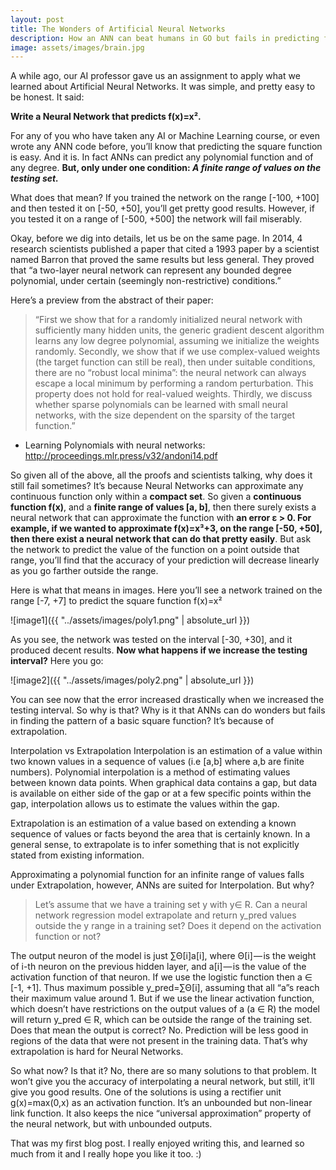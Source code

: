 ```yaml
---
layout: post
title: The Wonders of Artificial Neural Networks
description: How an ANN can beat humans in GO but fails in predicting f(x)=x²
image: assets/images/brain.jpg
---
```


A while ago, our AI professor gave us an assignment to apply what we learned about Artificial Neural Networks. It was simple, and pretty easy to be honest. It said:

**Write a Neural Network that predicts f(x)=x².**

For any of you who have taken any AI or Machine Learning course, or even wrote any ANN code before, you’ll know that predicting the square function is easy. And it is. In fact ANNs can predict any polynomial function and of any degree. **But, only under one condition: _A finite range of values on the testing set._**

What does that mean? If you trained the network on the range [-100, +100] and then tested it on [-50, +50], you’ll get pretty good results. However, if you tested it on a range of [-500, +500] the network will fail miserably.

Okay, before we dig into details, let us be on the same page. In 2014, 4 research scientists published a paper that cited a 1993 paper by a scientist named Barron that proved the same results but less general. They proved that “a two-layer neural network can represent any bounded degree polynomial, under certain (seemingly non-restrictive) conditions.”

Here’s a preview from the abstract of their paper:

> “First we show that for a randomly initialized neural network with sufficiently many hidden units, the generic gradient descent algorithm learns any low degree polynomial, assuming we initialize the weights randomly. Secondly, we show that if we use complex-valued weights (the target function can still be real), then under suitable conditions, there are no “robust local minima”: the neural network can always escape a local minimum by performing a random perturbation. This property does not hold for real-valued weights. Thirdly, we discuss whether sparse polynomials can be learned with small neural networks, with the size dependent on the sparsity of the target function.”
* Learning Polynomials with neural networks: http://proceedings.mlr.press/v32/andoni14.pdf

So given all of the above, all the proofs and scientists talking, why does it still fail sometimes?
It’s because Neural Networks can approximate any continuous function only within a **compact set**.
So given a **continuous function f(x)**, and a **finite range of values [a, b]**, then there surely exists a neural network that can approximate the function with **an error ε > 0. For example, if we wanted to approximate f(x)=x³+3, on the range [-50, +50], then there exist a neural network that can do that pretty easily**. But ask the network to predict the value of the function on a point outside that range, you’ll find that the accuracy of your prediction will decrease linearly as you go farther outside the range.

Here is what that means in images. Here you’ll see a network trained on the range [-7, +7] to predict the square function f(x)=x²

![image1]({{ "../assets/images/poly1.png" | absolute_url }})

As you see, the network was tested on the interval [-30, +30], and it produced decent results. **Now what happens if we increase the testing interval?** Here you go:

![image2]({{ "../assets/images/poly2.png" | absolute_url }})

You can see now that the error increased drastically when we increased the testing interval. So why is that? Why is it that ANNs can do wonders but fails in finding the pattern of a basic square function? It’s because of extrapolation.

Interpolation vs Extrapolation
Interpolation is an estimation of a value within two known values in a sequence of values (i.e [a,b] where a,b are finite numbers). Polynomial interpolation is a method of estimating values between known data points. When graphical data contains a gap, but data is available on either side of the gap or at a few specific points within the gap, interpolation allows us to estimate the values within the gap.

Extrapolation is an estimation of a value based on extending a known sequence of values or facts beyond the area that is certainly known. In a general sense, to extrapolate is to infer something that is not explicitly stated from existing information.

Approximating a polynomial function for an infinite range of values falls under Extrapolation, however, ANNs are suited for Interpolation. But why?

> Let’s assume that we have a training set y with y∈ R. Can a neural network regression model extrapolate and return y_pred values outside the y range in a training set? Does it depend on the activation function or not?

The output neuron of the model is just ∑Θ[i]a[i], where Θ[i] — is the weight of i-th neuron on the previous hidden layer, and a[i] — is the value of the activation function of that neuron. If we use the logistic function then a ∈ [-1, +1]. Thus maximum possible y_pred=∑Θ[i], assuming that all “a”s reach their maximum value around 1. But if we use the linear activation function, which doesn’t have restrictions on the output values of a (a ∈ R) the model will return y_pred ∈ R, which can be outside the range of the training set. Does that mean the output is correct? No. Prediction will be less good in regions of the data that were not present in the training data. That’s why extrapolation is hard for Neural Networks.

So what now? Is that it? No, there are so many solutions to that problem. It won’t give you the accuracy of interpolating a neural network, but still, it’ll give you good results. One of the solutions is using a rectifier unit g(x)=max(0,x) as an activation function. It’s an unbounded but non-linear link function. It also keeps the nice “universal approximation” property of the neural network, but with unbounded outputs.

That was my first blog post. I really enjoyed writing this, and learned so much from it and I really hope you like it too. :)